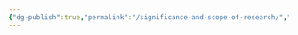 ```yaml
---
{"dg-publish":true,"permalink":"/significance-and-scope-of-research/","title":"Significance and Scope of Research","tags":["research","researchmethodology","stub"],"created":"","updated":""}
---
```


